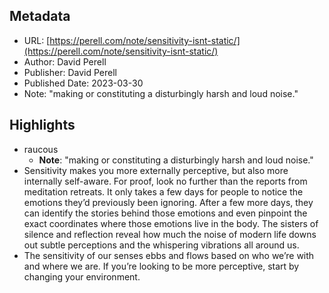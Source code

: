 ## Metadata
* URL: [https://perell.com/note/sensitivity-isnt-static/](https://perell.com/note/sensitivity-isnt-static/)
* Author: David Perell
* Publisher: David Perell
* Published Date: 2023-03-30
* Note: "making or constituting a disturbingly harsh and loud noise."


## Highlights
* raucous
  * **Note**: "making or constituting a disturbingly harsh and loud noise."
* Sensitivity makes you more externally perceptive, but also more internally self-aware. For proof, look no further than the reports from meditation retreats. It only takes a few days for people to notice the emotions they’d previously been ignoring. After a few more days, they can identify the stories behind those emotions and even pinpoint the exact coordinates where those emotions live in the body. The sisters of silence and reflection reveal how much the noise of modern life downs out subtle perceptions and the whispering vibrations all around us.
* The sensitivity of our senses ebbs and flows based on who we’re with and where we are. If you’re looking to be more perceptive, start by changing your environment.
